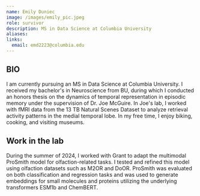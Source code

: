 ```yaml
---
name: Emily Duniec
image: /images/emily_pic.jpeg
role: survivor
description: MS in Data Science at Columbia University
aliases:
links:
  email: emd2223@columbia.edu
---
```

## BIO

I am currently pursuing an MS in Data Science at Columbia University. I received my bachelor's in Neuroscience from BU, during which I conducted an honors thesis on the dynamics of temporal representation in episodic memory under the supervision of Dr. Joe McGuire. In Joe's lab, I worked with fMRI data from the 13 TB Natural Scenes Dataset to analyze retrieval activity patterns in the medial temporal lobe. In my free time, I enjoy biking, cooking, and visiting museums.     

## Work in the lab

During the summer of 2024, I worked with Grant to adapt the multimodal ProSmith model for olfaction-related tasks. I tested and refined this model using olfaction datasets such as M2OR and DoOR. ProSmith was evaluated on both classification and regression tasks and was used to generate embeddings for small molecules and proteins utilizing the underlying transformers ESM1b and ChemBERT. 